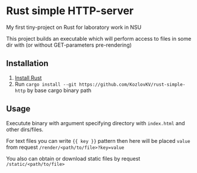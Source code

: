 # Rust simple HTTP-server
My first tiny-project on Rust for laboratory work in NSU

This project builds an executable which will perform access to files in some dir with (or without GET-parameters pre-rendering)

## Installation
1. [Install Rust](https://www.rust-lang.org/tools/install)
2. Run `cargo install --git https://github.com/KozlovKV/rust-simple-http` by base cargo binary path

## Usage
Executute binary with argument specifying directory with `index.html` and other dirs/files.

For text files you can write `{{ key }}` pattern then here will be placed `value` from request `/render/<path/to/file>?key=value`

You also can obtain or download static files by request `/static/<path/to/file>`